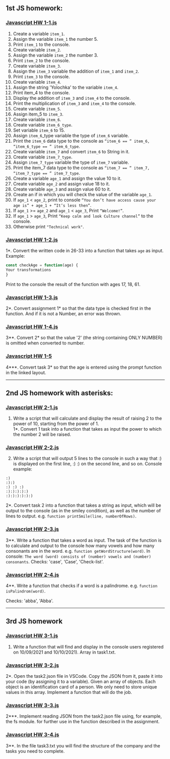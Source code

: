 ## 1st JS homework:

### [Javascript HW 1-1.js](https://github.com/NeonilaH/Javascript/blob/main/Javascript%20HW%201-1.js)

 1. Create a variable `item_1`.
 2. Assign the variable `item_1` the number 5.
 3. Print `item_1` to the console.
 4. Create variable `item_2`.
 5. Assign the variable `item_2` the number 3.
 6. Print `item_2` to the console.
 7. Create variable `item_3`.
 8. Assign the `item_3` variable the addition of `item_1` and `item_2`.
 9. Print `item_3` to the console.
 10. Create variable `item_4`.
 11. Assign the string 'Yolochka' to the variable `item_4`.
 12. Print item_4 to the console.
 13. Display the addition of `item_3` and `item_4` to the console.
 14. Print the multiplication of `item_3` and `item_4` to the console.
 15. Create variable `item_5`.
 16. Assign item_5 to `item_3`.
 17. Create variable `item_6`.
 18. Create variable `item_6_type`.
 19. Set variable `item_6` to 15.
 20. Assign `item_6`_type variable the type of `item_6` variable.
 21. Print the `item_6` data type to the console as `“item_6 == ” item_6, “item_6_type == ” item_6_type`.
 22. Create variable `item_7` and convert `item_6` to String in it.
 23. Create variable `item_7_type`.
 24. Assign `item_7_type` variable the type of `item_7` variable.
 25. Print the item_7 data type to the console as  `“item_7 == ” item_7, “item_7_type == ” item_7_type`.
 26. Create a variable `age_1` and assign the value 10 to it.
 27. Create variable `age_2` and assign value 18 to it.
 28. Create variable `age_3` and assign value 60 to it.
 29. Create an if in which you will check the value of the variable `age_1`.
 30. If `age_1` < `age_2`, print to console `“You don’t have access cause your age is” + age_1 + “It’s less then”`.
 31. If `age_1` >= `age_2` and `age_1` < `age_3`, Print `“Welcome!”`.
 32. If `age_1` > `age_3`, Print `“Keep calm and look Culture channel”` to the console.
 33. Otherwise print `"Technical work"`.

### [Javascript HW 1-2.js](https://github.com/NeonilaH/Javascript/blob/main/Javascript%20HW%201-2.js)

1*.
Convert the written code in 26-33 into a function that takes `age` as input.
Example: 
```js
const checkAge = function(age) {
Your transformations
}
```
Print to the console the result of the function with ages 17, 18, 61.

### [Javascript HW 1-3.js](https://github.com/NeonilaH/Javascript/blob/main/Javascript%20HW%201-3.js)
2*.
Convert assignment 1* so that the data type is checked first in the function. And if it is not a Number, an error was thrown.

### [Javascript HW 1-4.js](https://github.com/NeonilaH/Javascript/blob/main/Javascript%20HW%201-4.js)
3**.
Convert 2* so that the value '2' (the string containing ONLY NUMBER) is omitted when converted to number.

### [Javascript HW 1-5](https://github.com/NeonilaH/Javascript/tree/main/Javascript%20HW%201-5)
4***.
Convert task 3* so that the age is entered using the prompt function in the linked layout.

***

## 2nd JS homework with asterisks:

### [Javascript HW 2-1.js](https://github.com/NeonilaH/Javascript/blob/main/Javascript%20HW%202-1.js)

1. Write a script that will calculate and display the result of raising 2 to the power of 10, starting from the power of 1.</br>
1*. Convert 1 task into a function that takes as input the power to which the number 2 will be raised.

### [Javascript HW 2-2.js](https://github.com/NeonilaH/Javascript/blob/main/Javascript%20HW%202-2.js)
2. Write a script that will output 5 lines to the console in such a way that :) is displayed on the first line, :) :) on the second line, and so on.
Console example:
```
:)
:):)
:) :) :)
:):):):):)
:):):):):):)
```
 2*. Convert task 2 into a function that takes a string as input, which will be output to the console (as in the smiley condition), as well as the number of lines to output. e.g. `function printSmile(line, numberOfRows)`.

### [Javascript HW 2-3.js](https://github.com/NeonilaH/Javascript/blob/main/Javascript%20HW%202-3.js)
3**. Write a function that takes a word as input. The task of the function is to calculate and output to the console how many vowels and how many consonants are in the word.
e.g. `function getWordStructure(word)`. 
In console:
`The word (word) consists of (number) vowels and (number) consonants`.
Checks: 'case', 'Case', 'Check-list'.

### [Javascript HW 2-4.js](https://github.com/NeonilaH/Javascript/blob/main/Javascript%20HW%202-4.js)
4**. Write a function that checks if a word is a palindrome. e.g. `function isPalindrom(word)`.

Checks: 'abba', 'Abba'.

***

## 3rd JS homework

### [Javascript HW 3-1.js](https://github.com/NeonilaH/Javascript/blob/main/Javascript%20HW%203-1.js)
1. Write a function that will find and display in the console users registered on 10/09/2021 and 10/10/2021). Array in task1.txt.

### [Javascript HW 3-2.js](https://github.com/NeonilaH/Javascript/blob/main/Javascript%20HW%203-2.js)
2*. Open the task2.json file in VSCode. Copy the JSON from it, paste it into your code (by assigning it to a variable).
Given an array of objects. Each object is an identification card of a person. We only need to store unique values ​​in this array. Implement a function that will do the job.

### [Javascript HW 3-3.js](https://github.com/NeonilaH/Javascript/blob/main/Javascript%20HW%203-3.js)
2***. Implement reading JSON from the task2.json file using, for example, the fs module. for further use in the function described in the assignment.

### [Javascript HW 3-4.js](https://github.com/NeonilaH/Javascript/blob/main/Javascript%20HW%203-4.js)
3**. In the file task3.txt you will find the structure of the company and the tasks you need to complete.
